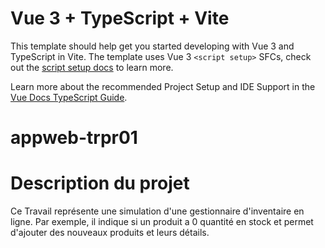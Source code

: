 # Vue 3 + TypeScript + Vite

This template should help get you started developing with Vue 3 and TypeScript in Vite. The template uses Vue 3 `<script setup>` SFCs, check out the [script setup docs](https://v3.vuejs.org/api/sfc-script-setup.html#sfc-script-setup) to learn more.

Learn more about the recommended Project Setup and IDE Support in the [Vue Docs TypeScript Guide](https://vuejs.org/guide/typescript/overview.html#project-setup).
# appweb-trpr01

# Description du projet
Ce Travail représente une simulation d'une gestionnaire d'inventaire en ligne. Par exemple, il indique si un produit a 0 quantité en stock et permet d'ajouter des nouveaux produits et leurs détails.

